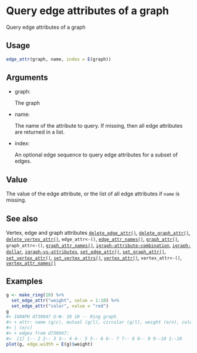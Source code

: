 # Query edge attributes of a graph

Query edge attributes of a graph

## Usage

``` r
edge_attr(graph, name, index = E(graph))
```

## Arguments

- graph:

  The graph

- name:

  The name of the attribute to query. If missing, then all edge
  attributes are returned in a list.

- index:

  An optional edge sequence to query edge attributes for a subset of
  edges.

## Value

The value of the edge attribute, or the list of all edge attributes if
`name` is missing.

## See also

Vertex, edge and graph attributes
[`delete_edge_attr()`](https://r.igraph.org/reference/delete_edge_attr.md),
[`delete_graph_attr()`](https://r.igraph.org/reference/delete_graph_attr.md),
[`delete_vertex_attr()`](https://r.igraph.org/reference/delete_vertex_attr.md),
`edge_attr<-()`,
[`edge_attr_names()`](https://r.igraph.org/reference/edge_attr_names.md),
[`graph_attr()`](https://r.igraph.org/reference/graph_attr.md),
`graph_attr<-()`,
[`graph_attr_names()`](https://r.igraph.org/reference/graph_attr_names.md),
[`igraph-attribute-combination`](https://r.igraph.org/reference/igraph-attribute-combination.md),
[`igraph-dollar`](https://r.igraph.org/reference/igraph-dollar.md),
[`igraph-vs-attributes`](https://r.igraph.org/reference/igraph-vs-attributes.md),
[`set_edge_attr()`](https://r.igraph.org/reference/set_edge_attr.md),
[`set_graph_attr()`](https://r.igraph.org/reference/set_graph_attr.md),
[`set_vertex_attr()`](https://r.igraph.org/reference/set_vertex_attr.md),
[`set_vertex_attrs()`](https://r.igraph.org/reference/set_vertex_attrs.md),
[`vertex_attr()`](https://r.igraph.org/reference/vertex_attr.md),
`vertex_attr<-()`,
[`vertex_attr_names()`](https://r.igraph.org/reference/vertex_attr_names.md)

## Examples

``` r
g <- make_ring(10) %>%
  set_edge_attr("weight", value = 1:10) %>%
  set_edge_attr("color", value = "red")
g
#> IGRAPH d730947 U-W- 10 10 -- Ring graph
#> + attr: name (g/c), mutual (g/l), circular (g/l), weight (e/n), color
#> | (e/c)
#> + edges from d730947:
#>  [1] 1-- 2 2-- 3 3-- 4 4-- 5 5-- 6 6-- 7 7-- 8 8-- 9 9--10 1--10
plot(g, edge.width = E(g)$weight)
```
